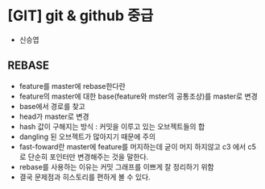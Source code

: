 # [GIT] git & github 중급
* 신승엽

## REBASE

* feature를 master에 rebase한다란
* feature의 master에 대한 base(feature와 mster의 공통조상)를 master로 변경
* base에서 경로를 찾고
* head가 master로 변경
* hash 값이 구해지는 방식 : 커밋을 이루고 있는 오브젝트들의 합
* dangling 된 오브젝트가 많아지기 때문에 주의
* fast-foward란 master에 feature를 머지하는데 굳이 머지 하지않고 c3 에서 c5로 단순히 포인터만 변경해주는 것을 말한다.
* rebase를 사용하는 이유는 커밋 그래프를 이쁘게 잘 정리하기 위함
* 결국 문제점과 히스토리를 편하게 볼 수 있다.

